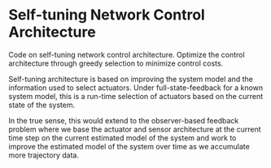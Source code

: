 # Self-tuning Network Control Architecture

Code on self-tuning network control architecture.
Optimize the control architecture through greedy selection to minimize control costs.

Self-tuning architecture is based on improving the system model and the information used to select actuators.
Under full-state-feedback for a known system model, this is a run-time selection of actuators based on the current state of the system.

In the true sense, this would extend to the observer-based feedback problem where we base the actuator and sensor architecture at the current time step on the current estimated model of the system and work to improve the estimated model of the system over time as we accumulate more trajectory data.

